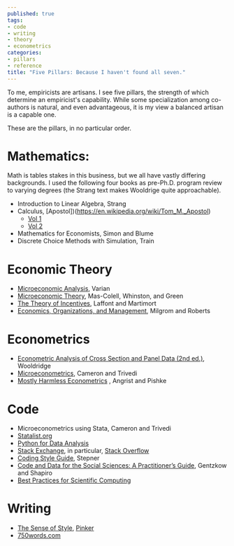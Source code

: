 ```yaml
---
published: true
tags:
- code
- writing
- theory
- econometrics
categories:
- pillars
- reference
title: "Five Pillars: Because I haven't found all seven."
---
```


To me, empiricists are artisans. I see five pillars, the strength of which determine an empiricist's capability. While some specialization among co-authors is natural, and even advantageous, it is my view a balanced artisan is a capable one.

These are the pillars, in no particular order.

# Mathematics:

Math is tables stakes in this business, but we all have vastly differing backgrounds. I used the following four books as pre-Ph.D. program review to varying degrees (the Strang text makes Wooldrige quite approachable).

- Introduction to Linear Algebra, Strang
- Calculus, [Apostol])(https://en.wikipedia.org/wiki/Tom_M._Apostol)
	- [Vol 1](https://www.wiley.com/en-us/Calculus%2C+Volume+1%2C+2nd+Edition-p-9780471000051)
	- [Vol 2](https://www.wiley.com/en-us/Calculus%2C+Volume+2%2C+2nd+Edition-p-9780471000075)
- Mathematics for Economists, Simon and Blume
- Discrete Choice Methods with Simulation, Train

# Economic Theory

- [Microeconomic Analysis](https://wwnorton.com/books/9780393957358), Varian 
- [Microeconomic Theory](https://www.amazon.com/Microeconomic-Theory-Andreu-Mas-Colell/dp/0195073401), Mas-Colell, Whinston, and Green
- [The Theory of Incentives](https://press.princeton.edu/books/paperback/9780691091846/the-theory-of-incentives), Laffont and Martimort
- [Economics, Organizations, and Management](https://www.pearson.com/us/higher-education/program/Milgrom-Economics-Organization-and-Management/PGM309228.html), Milgrom and Roberts

# Econometrics
- [Econometric Analysis of Cross Section and Panel Data (2nd ed.)](https://mitpress.mit.edu/books/econometric-analysis-cross-section-and-panel-data-second-edition), Wooldridge
- [Microeconometrics](https://www.cambridge.org/hk/academic/subjects/economics/econometrics-statistics-and-mathematical-economics/microeconometrics-methods-and-applications?format=HB&isbn=9780521848053), Cameron and Trivedi
- [Mostly Harmless Econometrics](https://www.mostlyharmlesseconometrics.com) , Angrist and Pishke

# Code
- Microeconometrics using Stata, Cameron and Trivedi
- [Statalist.org](http://statalist.org/)
- [Python for Data Analysis](https://www.oreilly.com/library/view/python-for-data/9781491957653/)
- [Stack Exchange](https://stackexchange.com), in particular, [Stack Overflow](https://stackoverflow.com/tour)
- [Coding Style Guide](https://github.com/michaelstepner/healthinequality-code/blob/master/code/readme.md), Stepner 
- [Code and Data for the Social Sciences: A Practitioner’s Guide](https://web.stanford.edu/~gentzkow/research/CodeAndData.pdf), Gentzkow and Shapiro
- [Best Practices for Scientific Computing](https://journals.plos.org/plosbiology/article?id=10.1371/journal.pbio.1001745)

# Writing
- [The Sense of Style](https://stevenpinker.com/publications/sense-style-thinking-persons-guide-writing-21st-century), [Pinker](https://stevenpinker.com/biocv)
- [750words.com](https://750words.com)